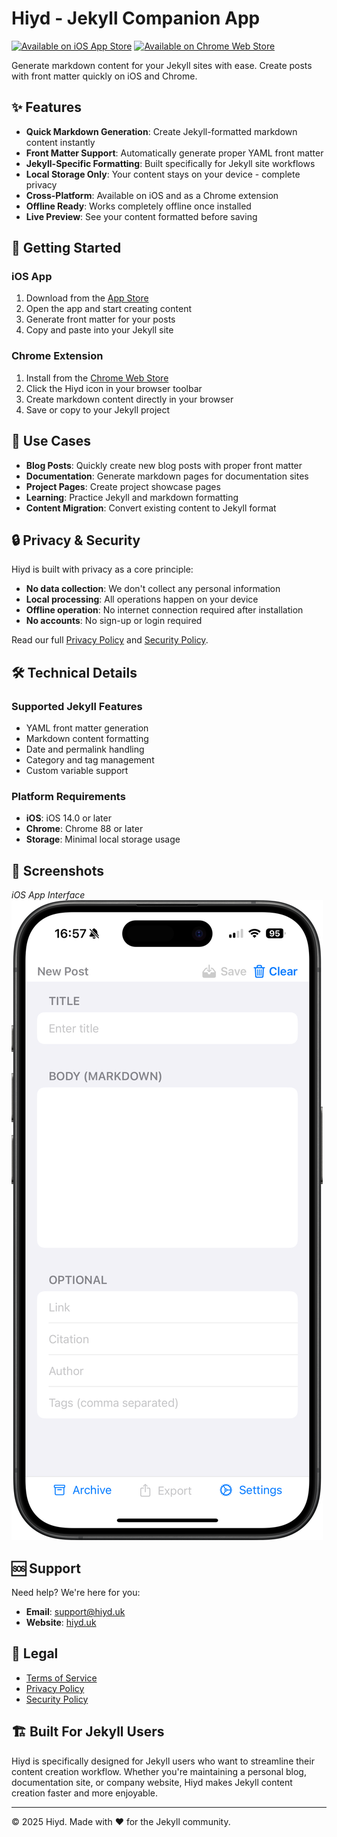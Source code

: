 # Hiyd - Jekyll Companion App

[![Available on iOS App Store](https://img.shields.io/badge/iOS-App%20Store-blue)](https://apps.apple.com/app/hiyd/idXXXXXXXXX)
[![Available on Chrome Web Store](https://img.shields.io/badge/Chrome-Web%20Store-green)](https://chrome.google.com/webstore/detail/hiyd/XXXXXXXXXXXXXXXXXXXXX)

Generate markdown content for your Jekyll sites with ease. Create posts with front matter quickly on iOS and Chrome.

## ✨ Features

- **Quick Markdown Generation**: Create Jekyll-formatted markdown content instantly
- **Front Matter Support**: Automatically generate proper YAML front matter
- **Jekyll-Specific Formatting**: Built specifically for Jekyll site workflows
- **Local Storage Only**: Your content stays on your device - complete privacy
- **Cross-Platform**: Available on iOS and as a Chrome extension
- **Offline Ready**: Works completely offline once installed
- **Live Preview**: See your content formatted before saving

## 🚀 Getting Started

### iOS App

1. Download from the [App Store](https://apps.apple.com/app/hiyd/idXXXXXXXXX)
2. Open the app and start creating content
3. Generate front matter for your posts
4. Copy and paste into your Jekyll site

### Chrome Extension

1. Install from the [Chrome Web Store](https://chrome.google.com/webstore/detail/hiyd/XXXXXXXXXXXXXXXXXXXXX)
2. Click the Hiyd icon in your browser toolbar
3. Create markdown content directly in your browser
4. Save or copy to your Jekyll project

## 📝 Use Cases

- **Blog Posts**: Quickly create new blog posts with proper front matter
- **Documentation**: Generate markdown pages for documentation sites
- **Project Pages**: Create project showcase pages
- **Learning**: Practice Jekyll and markdown formatting
- **Content Migration**: Convert existing content to Jekyll format

## 🔒 Privacy & Security

Hiyd is built with privacy as a core principle:

- **No data collection**: We don't collect any personal information
- **Local processing**: All operations happen on your device
- **Offline operation**: No internet connection required after installation
- **No accounts**: No sign-up or login required

Read our full [Privacy Policy](privacy.md) and [Security Policy](security.md).

## 🛠️ Technical Details

### Supported Jekyll Features

- YAML front matter generation
- Markdown content formatting
- Date and permalink handling
- Category and tag management
- Custom variable support

### Platform Requirements

- **iOS**: iOS 14.0 or later
- **Chrome**: Chrome 88 or later
- **Storage**: Minimal local storage usage

## 📱 Screenshots

*iOS App Interface*
![Hiyd iOS App](assets/iphone-app-screen.png)

## 🆘 Support

Need help? We're here for you:

- **Email**: [support@hiyd.uk](mailto:support@hiyd.uk)
- **Website**: [hiyd.uk](https://hiyd.uk)

## 📄 Legal

- [Terms of Service](terms.md)
- [Privacy Policy](privacy.md)
- [Security Policy](security.md)

## 🏗️ Built For Jekyll Users

Hiyd is specifically designed for Jekyll users who want to streamline their content creation workflow. Whether you're maintaining a personal blog, documentation site, or company website, Hiyd makes Jekyll content creation faster and more enjoyable.

---

© 2025 Hiyd. Made with ❤️ for the Jekyll community.

